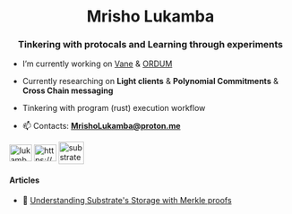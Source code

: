 <h1 align="center">Mrisho Lukamba</h1>
<h3 align="center"> Tinkering with protocals and Learning through experiments</h4>

- I’m currently working on [Vane](https://github.com/2-5-Foundation/Vane-Trustless-Payment) & [ORDUM](https://github.com/OrdumLTD)

- Currently researching on **Light clients** & **Polynomial Commitments** & **Cross Chain messaging**
- Tinkering with program (rust) execution workflow

- 📫 Contacts: **MrishoLukamba@proton.me**


<p align="left">
<a href="https://twitter.com/lukambamrisho" target="blank"><img align="center" src="https://raw.githubusercontent.com/rahuldkjain/github-profile-readme-generator/master/src/images/icons/Social/twitter.svg" alt="lukambamrisho" height="30" width="40" /></a>
<a href="https://www.linkedin.com/in/mrisho-lukamba/" target="blank"><img align="center" src="https://raw.githubusercontent.com/rahuldkjain/github-profile-readme-generator/master/src/images/icons/Social/linked-in-alt.svg" alt="https://www.linkedin.com/in/mrisho-lukamba/" height="30" width="40" /></a>
<a href="https://substrate.stackexchange.com/users/351/mrisho-lukamba" target="blank"><img align="center" src="https://cdn.sstatic.net/stackexchange/img/logos/so/so-icon.png?v=41f6e13ade69" alt="substrate stack exchange" height="40" width="45"/></a>
</p>

<h4>Articles</h4>

- 📄 [Understanding Substrate's Storage with Merkle proofs](https://mrisho-lukamba.notion.site/Understanding-substrate-storage-with-merkle-proofs-34346a35b713463eb43c7939401f0f7b)

